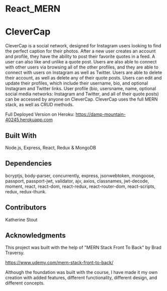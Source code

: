 # React_MERN
# CleverCap
CleverCap is a social network, designed for Instagram users looking to find the perfect caption for their photos. After a new user creates an account and profile, they have the ability to post their favorite quotes in a feed. A user can also like and unlike a quote post. Users are also able to connect with other users via browsing all of the other profiles, and they are able to connect with users on Instagram as well as Twitter. Users are able to delete their account, as well as delete any of their quote posts. Users can edit and update their profiles, which include their username, bio, and optional Instagram and Twitter links. User profile (bio, usersname, name, optional social media networks: Instagram and Twitter, and all of their quote posts) can be accessed by anyone on CleverCap. CleverCap uses the full MERN stack, as well as CRUD methods.

Full Deployed Version on Heroku: https://damp-mountain-40245.herokuapp.com


## Built With
Node.js, Express, React, Redux & MongoDB

## Dependencies

bcryptjs, body-parser, concurrently, express, jsonwebtoken, mongoose, passport, passport-jwt, validator, ajv, axios, classnames, 
jwt-decode, moment, react, react-dom, react-redux, react-router-dom, react-scripts, redux, redux-thunk.

## Contributors
Katherine Stout

## Acknowledgments
This project was built with the help of "MERN Stack Front To Back" by Brad Traversy. 

https://www.udemy.com/mern-stack-front-to-back/


Although the foundation was built with the course, I have made it my own creation with added features, different functionality, different design, and different concepts. 



